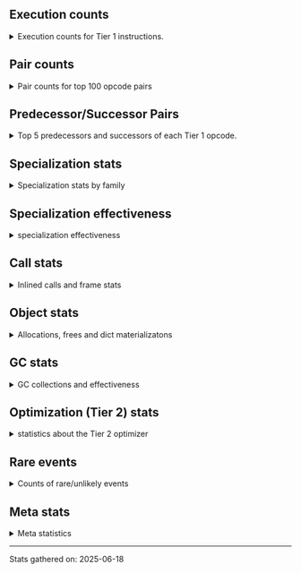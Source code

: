 ## Execution counts

<details>
<summary> Execution counts for Tier 1 instructions. </summary>


The "miss ratio" column shows the percentage of times the instruction
executed that it deoptimized. When this happens, the base unspecialized
instruction is not counted.

<table>
<thead>
<tr>
<th align="left">Name</th>
<th align="right">Base Count</th>
<th align="right">Head Count</th>
<th align="right">Change</th>
</tr>
</thead>
<tbody>
<tr>
<td align="left">CALL_KW</td>
<td align="right">150</td>
<td align="right">450</td>
<td align="right">200.0%</td>
</tr>
<tr>
<td align="left">LOAD_GLOBAL</td>
<td align="right">1,552</td>
<td align="right">3,472</td>
<td align="right">123.7%</td>
</tr>
<tr>
<td align="left">CALL</td>
<td align="right">1,942</td>
<td align="right">4,282</td>
<td align="right">120.5%</td>
</tr>
<tr>
<td align="left">FOR_ITER_LIST</td>
<td align="right">9,131,366</td>
<td align="right">1,749,089</td>
<td align="right">-80.8%</td>
</tr>
<tr>
<td align="left">BINARY_OP_SUBSCR_LIST_INT</td>
<td align="right">1,044,525</td>
<td align="right">208,095</td>
<td align="right">-80.1%</td>
</tr>
<tr>
<td align="left">MAP_ADD</td>
<td align="right">3,195,447</td>
<td align="right">825,245</td>
<td align="right">-74.2%</td>
</tr>
<tr>
<td align="left">FOR_ITER</td>
<td align="right">15,215,826</td>
<td align="right">4,196,464</td>
<td align="right">-72.4%</td>
</tr>
<tr>
<td align="left">LOAD_SMALL_INT</td>
<td align="right">1,525,146</td>
<td align="right">450,365</td>
<td align="right">-70.5%</td>
</tr>
<tr>
<td align="left">POP_JUMP_IF_NOT_NONE</td>
<td align="right">3,351,595</td>
<td align="right">1,033,799</td>
<td align="right">-69.2%</td>
</tr>
<tr>
<td align="left">UNPACK_SEQUENCE_TWO_TUPLE</td>
<td align="right">10,109,864</td>
<td align="right">3,302,083</td>
<td align="right">-67.3%</td>
</tr>
<tr>
<td align="left">BUILD_LIST</td>
<td align="right">6,794,184</td>
<td align="right">2,262,793</td>
<td align="right">-66.7%</td>
</tr>
<tr>
<td align="left">STORE_FAST_STORE_FAST</td>
<td align="right">11,119,169</td>
<td align="right">3,810,727</td>
<td align="right">-65.7%</td>
</tr>
<tr>
<td align="left">POP_ITER</td>
<td align="right">10,863,583</td>
<td align="right">4,005,507</td>
<td align="right">-63.1%</td>
</tr>
<tr>
<td align="left">CALL_METHOD_DESCRIPTOR_O</td>
<td align="right">878,135</td>
<td align="right">330,139</td>
<td align="right">-62.4%</td>
</tr>
<tr>
<td align="left">LOAD_GLOBAL_BUILTIN</td>
<td align="right">57,011,668</td>
<td align="right">21,463,040</td>
<td align="right">-62.4%</td>
</tr>
<tr>
<td align="left">CALL_ISINSTANCE</td>
<td align="right">29,382,979</td>
<td align="right">11,212,956</td>
<td align="right">-61.8%</td>
</tr>
<tr>
<td align="left">LOAD_FAST</td>
<td align="right">21,534,631</td>
<td align="right">8,317,626</td>
<td align="right">-61.4%</td>
</tr>
<tr>
<td align="left">TO_BOOL_BOOL</td>
<td align="right">35,521,477</td>
<td align="right">13,936,664</td>
<td align="right">-60.8%</td>
</tr>
<tr>
<td align="left">LOAD_GLOBAL_MODULE</td>
<td align="right">27,620,535</td>
<td align="right">10,977,036</td>
<td align="right">-60.3%</td>
</tr>
<tr>
<td align="left">SET_FUNCTION_ATTRIBUTE</td>
<td align="right">692,215</td>
<td align="right">275,790</td>
<td align="right">-60.2%</td>
</tr>
<tr>
<td align="left">CALL_PY_EXACT_ARGS</td>
<td align="right">18,558,462</td>
<td align="right">7,469,218</td>
<td align="right">-59.8%</td>
</tr>
<tr>
<td align="left">GET_ITER</td>
<td align="right">9,663,622</td>
<td align="right">3,957,994</td>
<td align="right">-59.0%</td>
</tr>
<tr>
<td align="left">STORE_FAST</td>
<td align="right">28,798,029</td>
<td align="right">11,911,759</td>
<td align="right">-58.6%</td>
</tr>
<tr>
<td align="left">LOAD_FAST_BORROW</td>
<td align="right">105,541,915</td>
<td align="right">43,901,127</td>
<td align="right">-58.4%</td>
</tr>
<tr>
<td align="left">POP_JUMP_IF_FALSE</td>
<td align="right">37,384,801</td>
<td align="right">15,573,503</td>
<td align="right">-58.3%</td>
</tr>
<tr>
<td align="left">COPY_FREE_VARS</td>
<td align="right">1,845,756</td>
<td align="right">781,097</td>
<td align="right">-57.7%</td>
</tr>
<tr>
<td align="left">POP_JUMP_IF_TRUE</td>
<td align="right">9,544,623</td>
<td align="right">4,146,115</td>
<td align="right">-56.6%</td>
</tr>
<tr>
<td align="left">BUILD_TUPLE</td>
<td align="right">11,821,036</td>
<td align="right">5,174,309</td>
<td align="right">-56.2%</td>
</tr>
<tr>
<td align="left">CALL_LIST_APPEND</td>
<td align="right">1,279,633</td>
<td align="right">560,553</td>
<td align="right">-56.2%</td>
</tr>
<tr>
<td align="left">PUSH_NULL</td>
<td align="right">4,391,988</td>
<td align="right">1,945,688</td>
<td align="right">-55.7%</td>
</tr>
<tr>
<td align="left">MAKE_CELL</td>
<td align="right">1,287,972</td>
<td align="right">575,630</td>
<td align="right">-55.3%</td>
</tr>
<tr>
<td align="left">RETURN_VALUE</td>
<td align="right">27,730,397</td>
<td align="right">12,409,475</td>
<td align="right">-55.2%</td>
</tr>
<tr>
<td align="left">EXTENDED_ARG</td>
<td align="right">2,665,476</td>
<td align="right">1,196,700</td>
<td align="right">-55.1%</td>
</tr>
<tr>
<td align="left">RESUME_CHECK</td>
<td align="right">35,670,881</td>
<td align="right">16,120,307</td>
<td align="right">-54.8%</td>
</tr>
<tr>
<td align="left">MAKE_FUNCTION</td>
<td align="right">2,008,697</td>
<td align="right">939,214</td>
<td align="right">-53.2%</td>
</tr>
<tr>
<td align="left">LOAD_ATTR_MODULE</td>
<td align="right">7,714,192</td>
<td align="right">3,622,877</td>
<td align="right">-53.0%</td>
</tr>
<tr>
<td align="left">STORE_SUBSCR</td>
<td align="right">38</td>
<td align="right">58</td>
<td align="right">52.6%</td>
</tr>
<tr>
<td align="left">LOAD_DEREF</td>
<td align="right">3,660,016</td>
<td align="right">1,768,859</td>
<td align="right">-51.7%</td>
</tr>
<tr>
<td align="left">STORE_SUBSCR_DICT</td>
<td align="right">1,237,596</td>
<td align="right">598,818</td>
<td align="right">-51.6%</td>
</tr>
<tr>
<td align="left">LOAD_FAST_BORROW_LOAD_FAST_BORROW</td>
<td align="right">10,391,148</td>
<td align="right">5,049,173</td>
<td align="right">-51.4%</td>
</tr>
<tr>
<td align="left">LOAD_ATTR_METHOD_NO_DICT</td>
<td align="right">15,655,547</td>
<td align="right">7,654,795</td>
<td align="right">-51.1%</td>
</tr>
<tr>
<td align="left">LOAD_CONST</td>
<td align="right">13,300,982</td>
<td align="right">6,556,700</td>
<td align="right">-50.7%</td>
</tr>
<tr>
<td align="left">LOAD_ATTR_METHOD_WITH_VALUES</td>
<td align="right">2,637,346</td>
<td align="right">1,301,606</td>
<td align="right">-50.6%</td>
</tr>
<tr>
<td align="left">COPY</td>
<td align="right">5,255,895</td>
<td align="right">2,603,679</td>
<td align="right">-50.5%</td>
</tr>
<tr>
<td align="left">POP_TOP</td>
<td align="right">14,522,159</td>
<td align="right">7,206,006</td>
<td align="right">-50.4%</td>
</tr>
<tr>
<td align="left">CALL_METHOD_DESCRIPTOR_NOARGS</td>
<td align="right">7,337,576</td>
<td align="right">3,659,904</td>
<td align="right">-50.1%</td>
</tr>
<tr>
<td align="left">LOAD_ATTR_SLOT</td>
<td align="right">15,942,903</td>
<td align="right">7,970,603</td>
<td align="right">-50.0%</td>
</tr>
<tr>
<td align="left">BINARY_OP_SUBTRACT_FLOAT</td>
<td align="right">126</td>
<td align="right">63</td>
<td align="right">-50.0%</td>
</tr>
<tr>
<td align="left">BINARY_OP_SUBSCR_GETITEM</td>
<td align="right">253</td>
<td align="right">127</td>
<td align="right">-49.8%</td>
</tr>
<tr>
<td align="left">TO_BOOL_NONE</td>
<td align="right">2,494,203</td>
<td align="right">1,254,438</td>
<td align="right">-49.7%</td>
</tr>
<tr>
<td align="left">IS_OP</td>
<td align="right">2,201,737</td>
<td align="right">1,107,405</td>
<td align="right">-49.7%</td>
</tr>
<tr>
<td align="left">TO_BOOL_STR</td>
<td align="right">1,175,430</td>
<td align="right">591,479</td>
<td align="right">-49.7%</td>
</tr>
<tr>
<td align="left">STORE_ATTR_SLOT</td>
<td align="right">3,330,327</td>
<td align="right">1,676,016</td>
<td align="right">-49.7%</td>
</tr>
<tr>
<td align="left">CALL_STR_1</td>
<td align="right">2,410</td>
<td align="right">1,213</td>
<td align="right">-49.7%</td>
</tr>
<tr>
<td align="left">CONTAINS_OP_DICT</td>
<td align="right">250,163</td>
<td align="right">125,993</td>
<td align="right">-49.6%</td>
</tr>
<tr>
<td align="left">BINARY_OP_SUBSCR_LIST_SLICE</td>
<td align="right">10,283</td>
<td align="right">5,180</td>
<td align="right">-49.6%</td>
</tr>
<tr>
<td align="left">INTERPRETER_EXIT</td>
<td align="right">4,538,789</td>
<td align="right">2,286,545</td>
<td align="right">-49.6%</td>
</tr>
<tr>
<td align="left">CALL_KW_NON_PY</td>
<td align="right">74,909</td>
<td align="right">37,739</td>
<td align="right">-49.6%</td>
</tr>
<tr>
<td align="left">LOAD_ATTR_CLASS</td>
<td align="right">4,698</td>
<td align="right">2,367</td>
<td align="right">-49.6%</td>
</tr>
<tr>
<td align="left">STORE_ATTR_INSTANCE_VALUE</td>
<td align="right">132,179</td>
<td align="right">66,596</td>
<td align="right">-49.6%</td>
</tr>
<tr>
<td align="left">CALL_KW_PY</td>
<td align="right">343,227</td>
<td align="right">172,938</td>
<td align="right">-49.6%</td>
</tr>
<tr>
<td align="left">CALL_LEN</td>
<td align="right">136,760</td>
<td align="right">68,909</td>
<td align="right">-49.6%</td>
</tr>
<tr>
<td align="left">CALL_BUILTIN_FAST_WITH_KEYWORDS</td>
<td align="right">24,762</td>
<td align="right">12,477</td>
<td align="right">-49.6%</td>
</tr>
<tr>
<td align="left">EXIT_INIT_CHECK</td>
<td align="right">19,937</td>
<td align="right">10,046</td>
<td align="right">-49.6%</td>
</tr>
<tr>
<td align="left">CALL_ALLOC_AND_ENTER_INIT</td>
<td align="right">19,937</td>
<td align="right">10,046</td>
<td align="right">-49.6%</td>
</tr>
<tr>
<td align="left">BINARY_OP_INPLACE_ADD_UNICODE</td>
<td align="right">20,191</td>
<td align="right">10,174</td>
<td align="right">-49.6%</td>
</tr>
<tr>
<td align="left">LOAD_ATTR_CLASS_WITH_METACLASS_CHECK</td>
<td align="right">59,812</td>
<td align="right">30,139</td>
<td align="right">-49.6%</td>
</tr>
<tr>
<td align="left">FOR_ITER_TUPLE</td>
<td align="right">100,958</td>
<td align="right">50,873</td>
<td align="right">-49.6%</td>
</tr>
<tr>
<td align="left">LOAD_ATTR_PROPERTY</td>
<td align="right">2,738,440</td>
<td align="right">1,379,910</td>
<td align="right">-49.6%</td>
</tr>
<tr>
<td align="left">LOAD_ATTR_NONDESCRIPTOR_NO_DICT</td>
<td align="right">801,838</td>
<td align="right">404,056</td>
<td align="right">-49.6%</td>
</tr>
<tr>
<td align="left">COMPARE_OP_STR</td>
<td align="right">347,709</td>
<td align="right">175,215</td>
<td align="right">-49.6%</td>
</tr>
<tr>
<td align="left">COMPARE_OP_INT</td>
<td align="right">505,945</td>
<td align="right">254,953</td>
<td align="right">-49.6%</td>
</tr>
<tr>
<td align="left">CALL_TUPLE_1</td>
<td align="right">111,755</td>
<td align="right">56,315</td>
<td align="right">-49.6%</td>
</tr>
<tr>
<td align="left">BINARY_OP_SUBSCR_DICT</td>
<td align="right">474,707</td>
<td align="right">239,213</td>
<td align="right">-49.6%</td>
</tr>
<tr>
<td align="left">BINARY_OP_SUBTRACT_INT</td>
<td align="right">230,624</td>
<td align="right">116,216</td>
<td align="right">-49.6%</td>
</tr>
<tr>
<td align="left">BINARY_OP_ADD_INT</td>
<td align="right">438,265</td>
<td align="right">220,852</td>
<td align="right">-49.6%</td>
</tr>
<tr>
<td align="left">CALL_PY_GENERAL</td>
<td align="right">2,158,774</td>
<td align="right">1,087,857</td>
<td align="right">-49.6%</td>
</tr>
<tr>
<td align="left">CALL_METHOD_DESCRIPTOR_FAST</td>
<td align="right">4,125,067</td>
<td align="right">2,078,723</td>
<td align="right">-49.6%</td>
</tr>
<tr>
<td align="left">TO_BOOL_INT</td>
<td align="right">143,380</td>
<td align="right">72,253</td>
<td align="right">-49.6%</td>
</tr>
<tr>
<td align="left">CALL_METHOD_DESCRIPTOR_FAST_WITH_KEYWORDS</td>
<td align="right">58,419</td>
<td align="right">29,439</td>
<td align="right">-49.6%</td>
</tr>
<tr>
<td align="left">CALL_BUILTIN_FAST</td>
<td align="right">965,277</td>
<td align="right">486,434</td>
<td align="right">-49.6%</td>
</tr>
<tr>
<td align="left">BINARY_OP_SUBSCR_STR_INT</td>
<td align="right">358,899</td>
<td align="right">180,861</td>
<td align="right">-49.6%</td>
</tr>
<tr>
<td align="left">LOAD_ATTR_NONDESCRIPTOR_WITH_VALUES</td>
<td align="right">2,903,415</td>
<td align="right">1,463,130</td>
<td align="right">-49.6%</td>
</tr>
<tr>
<td align="left">CALL_BUILTIN_O</td>
<td align="right">3,120,377</td>
<td align="right">1,572,467</td>
<td align="right">-49.6%</td>
</tr>
<tr>
<td align="left">FOR_ITER_GEN</td>
<td align="right">5,718,284</td>
<td align="right">2,881,646</td>
<td align="right">-49.6%</td>
</tr>
<tr>
<td align="left">CALL_TYPE_1</td>
<td align="right">1,377,184</td>
<td align="right">694,012</td>
<td align="right">-49.6%</td>
</tr>
<tr>
<td align="left">SEND_GEN</td>
<td align="right">3,819,264</td>
<td align="right">1,924,665</td>
<td align="right">-49.6%</td>
</tr>
<tr>
<td align="left">UNPACK_SEQUENCE_TUPLE</td>
<td align="right">2,309,745</td>
<td align="right">1,163,964</td>
<td align="right">-49.6%</td>
</tr>
<tr>
<td align="left">END_FOR</td>
<td align="right">1,444,243</td>
<td align="right">727,807</td>
<td align="right">-49.6%</td>
</tr>
<tr>
<td align="left">YIELD_VALUE</td>
<td align="right">7,960,741</td>
<td align="right">4,011,712</td>
<td align="right">-49.6%</td>
</tr>
<tr>
<td align="left">SWAP</td>
<td align="right">5,402,961</td>
<td align="right">2,722,752</td>
<td align="right">-49.6%</td>
</tr>
<tr>
<td align="left">LOAD_FAST_AND_CLEAR</td>
<td align="right">4,773,549</td>
<td align="right">2,405,568</td>
<td align="right">-49.6%</td>
</tr>
<tr>
<td align="left">JUMP_BACKWARD_NO_INTERRUPT</td>
<td align="right">3,001,645</td>
<td align="right">1,512,640</td>
<td align="right">-49.6%</td>
</tr>
<tr>
<td align="left">LIST_APPEND</td>
<td align="right">2,679,827</td>
<td align="right">1,350,464</td>
<td align="right">-49.6%</td>
</tr>
<tr>
<td align="left">RETURN_GENERATOR</td>
<td align="right">2,552,319</td>
<td align="right">1,286,208</td>
<td align="right">-49.6%</td>
</tr>
<tr>
<td align="left">BUILD_MAP</td>
<td align="right">1,850,263</td>
<td align="right">932,416</td>
<td align="right">-49.6%</td>
</tr>
<tr>
<td align="left">FORMAT_SIMPLE</td>
<td align="right">1,516,253</td>
<td align="right">764,096</td>
<td align="right">-49.6%</td>
</tr>
<tr>
<td align="left">LOAD_COMMON_CONSTANT</td>
<td align="right">1,221,994</td>
<td align="right">615,808</td>
<td align="right">-49.6%</td>
</tr>
<tr>
<td align="left">END_SEND</td>
<td align="right">817,626</td>
<td align="right">412,032</td>
<td align="right">-49.6%</td>
</tr>
<tr>
<td align="left">GET_YIELD_FROM_ITER</td>
<td align="right">817,626</td>
<td align="right">412,032</td>
<td align="right">-49.6%</td>
</tr>
<tr>
<td align="left">BUILD_STRING</td>
<td align="right">816,991</td>
<td align="right">411,712</td>
<td align="right">-49.6%</td>
</tr>
<tr>
<td align="left">UNARY_NOT</td>
<td align="right">763,905</td>
<td align="right">384,960</td>
<td align="right">-49.6%</td>
</tr>
<tr>
<td align="left">STORE_FAST_LOAD_FAST</td>
<td align="right">252,349</td>
<td align="right">127,168</td>
<td align="right">-49.6%</td>
</tr>
<tr>
<td align="left">UNPACK_EX</td>
<td align="right">231,267</td>
<td align="right">116,544</td>
<td align="right">-49.6%</td>
</tr>
<tr>
<td align="left">DICT_MERGE</td>
<td align="right">146,558</td>
<td align="right">73,856</td>
<td align="right">-49.6%</td>
</tr>
<tr>
<td align="left">POP_JUMP_IF_NONE</td>
<td align="right">105,283</td>
<td align="right">53,056</td>
<td align="right">-49.6%</td>
</tr>
<tr>
<td align="left">CHECK_EXC_MATCH</td>
<td align="right">60,706</td>
<td align="right">30,592</td>
<td align="right">-49.6%</td>
</tr>
<tr>
<td align="left">POP_EXCEPT</td>
<td align="right">60,706</td>
<td align="right">30,592</td>
<td align="right">-49.6%</td>
</tr>
<tr>
<td align="left">PUSH_EXC_INFO</td>
<td align="right">60,706</td>
<td align="right">30,592</td>
<td align="right">-49.6%</td>
</tr>
<tr>
<td align="left">BINARY_SLICE</td>
<td align="right">48,133</td>
<td align="right">24,256</td>
<td align="right">-49.6%</td>
</tr>
<tr>
<td align="left">BUILD_SET</td>
<td align="right">44,831</td>
<td align="right">22,592</td>
<td align="right">-49.6%</td>
</tr>
<tr>
<td align="left">SET_ADD</td>
<td align="right">14,224</td>
<td align="right">7,168</td>
<td align="right">-49.6%</td>
</tr>
<tr>
<td align="left">DICT_UPDATE</td>
<td align="right">1,651</td>
<td align="right">832</td>
<td align="right">-49.6%</td>
</tr>
<tr>
<td align="left">IMPORT_NAME</td>
<td align="right">1,524</td>
<td align="right">768</td>
<td align="right">-49.6%</td>
</tr>
<tr>
<td align="left">LOAD_FAST_CHECK</td>
<td align="right">762</td>
<td align="right">384</td>
<td align="right">-49.6%</td>
</tr>
<tr>
<td align="left">SET_UPDATE</td>
<td align="right">127</td>
<td align="right">64</td>
<td align="right">-49.6%</td>
</tr>
<tr>
<td align="left">CALL_INTRINSIC_1</td>
<td align="right">1,300,164</td>
<td align="right">655,232</td>
<td align="right">-49.6%</td>
</tr>
<tr>
<td align="left">JUMP_FORWARD</td>
<td align="right">1,015,176</td>
<td align="right">511,616</td>
<td align="right">-49.6%</td>
</tr>
<tr>
<td align="left">NOP</td>
<td align="right">252,033</td>
<td align="right">127,040</td>
<td align="right">-49.6%</td>
</tr>
<tr>
<td align="left">CALL_BUILTIN_CLASS</td>
<td align="right">142,661</td>
<td align="right">71,911</td>
<td align="right">-49.6%</td>
</tr>
<tr>
<td align="left">LOAD_ATTR_INSTANCE_VALUE</td>
<td align="right">645,614</td>
<td align="right">325,444</td>
<td align="right">-49.6%</td>
</tr>
<tr>
<td align="left">TO_BOOL_ALWAYS_TRUE</td>
<td align="right">3,171,762</td>
<td align="right">1,598,840</td>
<td align="right">-49.6%</td>
</tr>
<tr>
<td align="left">CALL_BOUND_METHOD_EXACT_ARGS</td>
<td align="right">309,735</td>
<td align="right">156,145</td>
<td align="right">-49.6%</td>
</tr>
<tr>
<td align="left">CONTAINS_OP_SET</td>
<td align="right">205,225</td>
<td align="right">103,477</td>
<td align="right">-49.6%</td>
</tr>
<tr>
<td align="left">LIST_EXTEND</td>
<td align="right">79,313</td>
<td align="right">40,000</td>
<td align="right">-49.6%</td>
</tr>
<tr>
<td align="left">CALL_FUNCTION_EX</td>
<td align="right">153,800</td>
<td align="right">77,568</td>
<td align="right">-49.6%</td>
</tr>
<tr>
<td align="left">BINARY_OP_SUBSCR_TUPLE_INT</td>
<td align="right">73,214</td>
<td align="right">36,925</td>
<td align="right">-49.6%</td>
</tr>
<tr>
<td align="left">CALL_NON_PY_GENERAL</td>
<td align="right">137,588</td>
<td align="right">69,419</td>
<td align="right">-49.5%</td>
</tr>
<tr>
<td align="left">LOAD_FAST_LOAD_FAST</td>
<td align="right">45,023</td>
<td align="right">22,720</td>
<td align="right">-49.5%</td>
</tr>
<tr>
<td align="left">TO_BOOL</td>
<td align="right">1,913,071</td>
<td align="right">965,803</td>
<td align="right">-49.5%</td>
</tr>
<tr>
<td align="left">COMPARE_OP</td>
<td align="right">800,840</td>
<td align="right">404,374</td>
<td align="right">-49.5%</td>
</tr>
<tr>
<td align="left">CONTAINS_OP</td>
<td align="right">209,553</td>
<td align="right">105,827</td>
<td align="right">-49.5%</td>
</tr>
<tr>
<td align="left">STORE_DEREF</td>
<td align="right">25,338</td>
<td align="right">12,800</td>
<td align="right">-49.5%</td>
</tr>
<tr>
<td align="left">TO_BOOL_LIST</td>
<td align="right">30,136</td>
<td align="right">15,413</td>
<td align="right">-48.9%</td>
</tr>
<tr>
<td align="left">BINARY_OP</td>
<td align="right">61,591</td>
<td align="right">31,543</td>
<td align="right">-48.8%</td>
</tr>
<tr>
<td align="left">UNPACK_SEQUENCE</td>
<td align="right">11,959</td>
<td align="right">6,139</td>
<td align="right">-48.7%</td>
</tr>
<tr>
<td align="left">LOAD_ATTR</td>
<td align="right">499,739</td>
<td align="right">257,080</td>
<td align="right">-48.6%</td>
</tr>
<tr>
<td align="left">STORE_ATTR</td>
<td align="right">156</td>
<td align="right">216</td>
<td align="right">38.5%</td>
</tr>
<tr>
<td align="left">FOR_ITER_RANGE</td>
<td align="right">191</td>
<td align="right">127</td>
<td align="right">-33.5%</td>
</tr>
<tr>
<td align="left">JUMP_BACKWARD_NO_JIT</td>
<td align="right">20,480,212</td>
<td align="right"></td>
<td align="right"></td>
</tr>
<tr>
<td align="left">RESUME</td>
<td align="right">320</td>
<td align="right">320</td>
<td align="right">0.0%</td>
</tr>
<tr>
<td align="left">JUMP_BACKWARD</td>
<td align="right">169</td>
<td align="right">169</td>
<td align="right">0.0%</td>
</tr>
<tr>
<td align="left">BINARY_OP_ADD_FLOAT</td>
<td align="right">123</td>
<td align="right"></td>
<td align="right"></td>
</tr>
<tr>
<td align="left">SEND</td>
<td align="right">14</td>
<td align="right">14</td>
<td align="right">0.0%</td>
</tr>
<tr>
<td align="left">JUMP_BACKWARD_JIT</td>
<td align="right"></td>
<td align="right">4,908,981</td>
<td align="right"></td>
</tr>
<tr>
<td align="left">ENTER_EXECUTOR</td>
<td align="right"></td>
<td align="right">3,612,935</td>
<td align="right"></td>
</tr>
<tr>
<td align="left">NOT_TAKEN</td>
<td align="right"></td>
<td align="right">151,713</td>
<td align="right"></td>
</tr>
</tbody>
</table>


</details>

## Pair counts

<details>
<summary> Pair counts for top 100 opcode pairs </summary>


Pairs of specialized operations that deoptimize and are then followed by
the corresponding unspecialized instruction are not counted as pairs.

Not included in comparative output.


</details>

## Predecessor/Successor Pairs

<details>
<summary> Top 5 predecessors and successors of each Tier 1 opcode. </summary>


This does not include the unspecialized instructions that occur after a
specialized instruction deoptimizes.

Not included in comparative output.


</details>

## Specialization stats

<details>
<summary> Specialization stats by family </summary>

### BINARY_OP

<details>
<summary> specialization stats for BINARY_OP family </summary>

<table>
<thead>
<tr>
<th align="left">Kind</th>
<th align="right">Base Count</th>
<th align="right">Base Ratio</th>
<th align="right">Head Count</th>
<th align="right">Head Ratio</th>
<th align="right">Change</th>
</tr>
</thead>
<tbody>
<tr>
<td align="left">
hit
<details>
<summary>ⓘ</summary>

Specialized instructions that complete.
</details>
</td>
<td align="right">3,685,598</td>
<td align="right">98.2%</td>
<td align="right">1,220,725</td>
<td align="right">97.3%</td>
<td align="right">-66.9%</td>
</tr>
<tr>
<td align="left">
miss
<details>
<summary>ⓘ</summary>

Specialized instructions that deopt.
</details>
</td>
<td align="right">5,099</td>
<td align="right">0.1%</td>
<td align="right">2,538</td>
<td align="right">0.2%</td>
<td align="right">-50.2%</td>
</tr>
<tr>
<td align="left">
deferred
<details>
<summary>ⓘ</summary>

Lists the number of "deferred" (i.e. not specialized) instructions executed.
</details>
</td>
<td align="right">61,025</td>
<td align="right">1.6%</td>
<td align="right">30,845</td>
<td align="right">2.5%</td>
<td align="right">-49.5%</td>
</tr>
</tbody>
</table>

<table>
<thead>
<tr>
<th align="left">Success</th>
<th align="right">Base Count</th>
<th align="right">Base Ratio</th>
<th align="right">Head Count</th>
<th align="right">Head Ratio</th>
<th align="right">Change</th>
</tr>
</thead>
<tbody>
<tr>
<td align="left">Success</td>
<td align="right">167</td>
<td align="right">25.7%</td>
<td align="right">243</td>
<td align="right">32.8%</td>
<td align="right">45.5%</td>
</tr>
<tr>
<td align="left">Failure</td>
<td align="right">484</td>
<td align="right">74.3%</td>
<td align="right">497</td>
<td align="right">67.2%</td>
<td align="right">2.7%</td>
</tr>
</tbody>
</table>

<table>
<thead>
<tr>
<th align="left">Failure kind</th>
<th align="right">Base Count</th>
<th align="right">Base Ratio</th>
<th align="right">Head Count</th>
<th align="right">Head Ratio</th>
<th align="right">Change</th>
</tr>
</thead>
<tbody>
<tr>
<td align="left">add different types</td>
<td align="right">1</td>
<td align="right">0.2%</td>
<td align="right">21</td>
<td align="right">4.2%</td>
<td align="right">2,000.0%</td>
</tr>
<tr>
<td align="left">subscr defaultdict</td>
<td align="right">72</td>
<td align="right">14.9%</td>
<td align="right">91</td>
<td align="right">18.3%</td>
<td align="right">26.4%</td>
</tr>
<tr>
<td align="left">add other</td>
<td align="right">292</td>
<td align="right">60.3%</td>
<td align="right">268</td>
<td align="right">53.9%</td>
<td align="right">-8.2%</td>
</tr>
<tr>
<td align="left">subtract other</td>
<td align="right">22</td>
<td align="right">4.5%</td>
<td align="right">21</td>
<td align="right">4.2%</td>
<td align="right">-4.5%</td>
</tr>
<tr>
<td align="left">out of range</td>
<td align="right">49</td>
<td align="right">10.1%</td>
<td align="right">48</td>
<td align="right">9.7%</td>
<td align="right">-2.0%</td>
</tr>
<tr>
<td align="left">subscr tuple slice</td>
<td align="right">48</td>
<td align="right">9.9%</td>
<td align="right">48</td>
<td align="right">9.7%</td>
<td align="right">0.0%</td>
</tr>
</tbody>
</table>


</details>

### BINARY_SLICE

<details>
<summary> specialization stats for BINARY_SLICE family </summary>

<table>
<thead>
<tr>
<th align="left">Kind</th>
<th align="right">Base Count</th>
<th align="right">Base Ratio</th>
<th align="right">Head Count</th>
<th align="right">Head Ratio</th>
<th align="right">Change</th>
</tr>
</thead>
<tbody>
<tr>
<td align="left">
deferred
<details>
<summary>ⓘ</summary>

Lists the number of "deferred" (i.e. not specialized) instructions executed.
</details>
</td>
<td align="right">48,133</td>
<td align="right">100.0%</td>
<td align="right">24,256</td>
<td align="right">100.0%</td>
<td align="right">-49.6%</td>
</tr>
</tbody>
</table>


</details>

### CALL

<details>
<summary> specialization stats for CALL family </summary>

<table>
<thead>
<tr>
<th align="left">Kind</th>
<th align="right">Base Count</th>
<th align="right">Base Ratio</th>
<th align="right">Head Count</th>
<th align="right">Head Ratio</th>
<th align="right">Change</th>
</tr>
</thead>
<tbody>
<tr>
<td align="left">
hit
<details>
<summary>ⓘ</summary>

Specialized instructions that complete.
</details>
</td>
<td align="right">67,629,464</td>
<td align="right">99.2%</td>
<td align="right">28,374,997</td>
<td align="right">99.1%</td>
<td align="right">-58.0%</td>
</tr>
<tr>
<td align="left">
miss
<details>
<summary>ⓘ</summary>

Specialized instructions that deopt.
</details>
</td>
<td align="right">540,530</td>
<td align="right">0.8%</td>
<td align="right">266,267</td>
<td align="right">0.9%</td>
<td align="right">-50.7%</td>
</tr>
<tr>
<td align="left">
deferred
<details>
<summary>ⓘ</summary>

Lists the number of "deferred" (i.e. not specialized) instructions executed.
</details>
</td>
<td align="right">531,218</td>
<td align="right">0.8%</td>
<td align="right">262,182</td>
<td align="right">0.9%</td>
<td align="right">-50.6%</td>
</tr>
</tbody>
</table>

<table>
<thead>
<tr>
<th align="left">Success</th>
<th align="right">Base Count</th>
<th align="right">Base Ratio</th>
<th align="right">Head Count</th>
<th align="right">Head Ratio</th>
<th align="right">Change</th>
</tr>
</thead>
<tbody>
<tr>
<td align="left">Success</td>
<td align="right">11,254</td>
<td align="right">100.0%</td>
<td align="right">8,367</td>
<td align="right">100.0%</td>
<td align="right">-25.7%</td>
</tr>
<tr>
<td align="left">Failure</td>
<td align="right">0</td>
<td align="right">0.0%</td>
<td align="right">0</td>
<td align="right">0.0%</td>
<td align="right"></td>
</tr>
</tbody>
</table>


</details>

### CALL_KW

<details>
<summary> specialization stats for CALL_KW family </summary>

<table>
<thead>
<tr>
<th align="left">Kind</th>
<th align="right">Base Count</th>
<th align="right">Base Ratio</th>
<th align="right">Head Count</th>
<th align="right">Head Ratio</th>
<th align="right">Change</th>
</tr>
</thead>
<tbody>
<tr>
<td align="left">
deferred
<details>
<summary>ⓘ</summary>

Lists the number of "deferred" (i.e. not specialized) instructions executed.
</details>
</td>
<td align="right">75</td>
<td align="right">50.0%</td>
<td align="right">75</td>
<td align="right">16.7%</td>
<td align="right">0.0%</td>
</tr>
</tbody>
</table>

<table>
<thead>
<tr>
<th align="left">Success</th>
<th align="right">Base Count</th>
<th align="right">Base Ratio</th>
<th align="right">Head Count</th>
<th align="right">Head Ratio</th>
<th align="right">Change</th>
</tr>
</thead>
<tbody>
<tr>
<td align="left">Success</td>
<td align="right">75</td>
<td align="right">100.0%</td>
<td align="right">375</td>
<td align="right">100.0%</td>
<td align="right">400.0%</td>
</tr>
<tr>
<td align="left">Failure</td>
<td align="right">0</td>
<td align="right">0.0%</td>
<td align="right">0</td>
<td align="right">0.0%</td>
<td align="right"></td>
</tr>
</tbody>
</table>


</details>

### COMPARE_OP

<details>
<summary> specialization stats for COMPARE_OP family </summary>

<table>
<thead>
<tr>
<th align="left">Kind</th>
<th align="right">Base Count</th>
<th align="right">Base Ratio</th>
<th align="right">Head Count</th>
<th align="right">Head Ratio</th>
<th align="right">Change</th>
</tr>
</thead>
<tbody>
<tr>
<td align="left">
hit
<details>
<summary>ⓘ</summary>

Specialized instructions that complete.
</details>
</td>
<td align="right">853,654</td>
<td align="right">51.6%</td>
<td align="right">430,168</td>
<td align="right">51.5%</td>
<td align="right">-49.6%</td>
</tr>
<tr>
<td align="left">
deferred
<details>
<summary>ⓘ</summary>

Lists the number of "deferred" (i.e. not specialized) instructions executed.
</details>
</td>
<td align="right">799,378</td>
<td align="right">48.3%</td>
<td align="right">402,856</td>
<td align="right">48.3%</td>
<td align="right">-49.6%</td>
</tr>
</tbody>
</table>

<table>
<thead>
<tr>
<th align="left">Success</th>
<th align="right">Base Count</th>
<th align="right">Base Ratio</th>
<th align="right">Head Count</th>
<th align="right">Head Ratio</th>
<th align="right">Change</th>
</tr>
</thead>
<tbody>
<tr>
<td align="left">Success</td>
<td align="right">40</td>
<td align="right">2.7%</td>
<td align="right">200</td>
<td align="right">13.2%</td>
<td align="right">400.0%</td>
</tr>
<tr>
<td align="left">Failure</td>
<td align="right">1,422</td>
<td align="right">97.3%</td>
<td align="right">1,318</td>
<td align="right">86.8%</td>
<td align="right">-7.3%</td>
</tr>
</tbody>
</table>

<table>
<thead>
<tr>
<th align="left">Failure kind</th>
<th align="right">Base Count</th>
<th align="right">Base Ratio</th>
<th align="right">Head Count</th>
<th align="right">Head Ratio</th>
<th align="right">Change</th>
</tr>
</thead>
<tbody>
<tr>
<td align="left">other</td>
<td align="right">80</td>
<td align="right">5.6%</td>
<td align="right">59</td>
<td align="right">4.5%</td>
<td align="right">-26.2%</td>
</tr>
<tr>
<td align="left">baseobject</td>
<td align="right">659</td>
<td align="right">46.3%</td>
<td align="right">588</td>
<td align="right">44.6%</td>
<td align="right">-10.8%</td>
</tr>
<tr>
<td align="left">bool</td>
<td align="right">44</td>
<td align="right">3.1%</td>
<td align="right">43</td>
<td align="right">3.3%</td>
<td align="right">-2.3%</td>
</tr>
<tr>
<td align="left">big int</td>
<td align="right">46</td>
<td align="right">3.2%</td>
<td align="right">45</td>
<td align="right">3.4%</td>
<td align="right">-2.2%</td>
</tr>
<tr>
<td align="left">different types</td>
<td align="right">494</td>
<td align="right">34.7%</td>
<td align="right">484</td>
<td align="right">36.7%</td>
<td align="right">-2.0%</td>
</tr>
<tr>
<td align="left">set</td>
<td align="right">50</td>
<td align="right">3.5%</td>
<td align="right">50</td>
<td align="right">3.8%</td>
<td align="right">0.0%</td>
</tr>
<tr>
<td align="left">string</td>
<td align="right">49</td>
<td align="right">3.4%</td>
<td align="right">49</td>
<td align="right">3.7%</td>
<td align="right">0.0%</td>
</tr>
</tbody>
</table>


</details>

### CONTAINS_OP

<details>
<summary> specialization stats for CONTAINS_OP family </summary>

<table>
<thead>
<tr>
<th align="left">Kind</th>
<th align="right">Base Count</th>
<th align="right">Base Ratio</th>
<th align="right">Head Count</th>
<th align="right">Head Ratio</th>
<th align="right">Change</th>
</tr>
</thead>
<tbody>
<tr>
<td align="left">
miss
<details>
<summary>ⓘ</summary>

Specialized instructions that deopt.
</details>
</td>
<td align="right">26,914</td>
<td align="right">4.0%</td>
<td align="right">13,498</td>
<td align="right">4.0%</td>
<td align="right">-49.8%</td>
</tr>
<tr>
<td align="left">
deferred
<details>
<summary>ⓘ</summary>

Lists the number of "deferred" (i.e. not specialized) instructions executed.
</details>
</td>
<td align="right">209,075</td>
<td align="right">31.4%</td>
<td align="right">105,377</td>
<td align="right">31.4%</td>
<td align="right">-49.6%</td>
</tr>
<tr>
<td align="left">
hit
<details>
<summary>ⓘ</summary>

Specialized instructions that complete.
</details>
</td>
<td align="right">428,474</td>
<td align="right">64.4%</td>
<td align="right">215,972</td>
<td align="right">64.4%</td>
<td align="right">-49.6%</td>
</tr>
</tbody>
</table>

<table>
<thead>
<tr>
<th align="left">Success</th>
<th align="right">Base Count</th>
<th align="right">Base Ratio</th>
<th align="right">Head Count</th>
<th align="right">Head Ratio</th>
<th align="right">Change</th>
</tr>
</thead>
<tbody>
<tr>
<td align="left">Success</td>
<td align="right">540</td>
<td align="right">54.8%</td>
<td align="right">288</td>
<td align="right">40.9%</td>
<td align="right">-46.7%</td>
</tr>
<tr>
<td align="left">Failure</td>
<td align="right">445</td>
<td align="right">45.2%</td>
<td align="right">417</td>
<td align="right">59.1%</td>
<td align="right">-6.3%</td>
</tr>
</tbody>
</table>

<table>
<thead>
<tr>
<th align="left">Failure kind</th>
<th align="right">Base Count</th>
<th align="right">Base Ratio</th>
<th align="right">Head Count</th>
<th align="right">Head Ratio</th>
<th align="right">Change</th>
</tr>
</thead>
<tbody>
<tr>
<td align="left">list</td>
<td align="right">178</td>
<td align="right">40.0%</td>
<td align="right">156</td>
<td align="right">37.4%</td>
<td align="right">-12.4%</td>
</tr>
<tr>
<td align="left">tuple</td>
<td align="right">267</td>
<td align="right">60.0%</td>
<td align="right">261</td>
<td align="right">62.6%</td>
<td align="right">-2.2%</td>
</tr>
</tbody>
</table>


</details>

### FOR_ITER

<details>
<summary> specialization stats for FOR_ITER family </summary>

<table>
<thead>
<tr>
<th align="left">Kind</th>
<th align="right">Base Count</th>
<th align="right">Base Ratio</th>
<th align="right">Head Count</th>
<th align="right">Head Ratio</th>
<th align="right">Change</th>
</tr>
</thead>
<tbody>
<tr>
<td align="left">
deferred
<details>
<summary>ⓘ</summary>

Lists the number of "deferred" (i.e. not specialized) instructions executed.
</details>
</td>
<td align="right">15,210,815</td>
<td align="right">50.4%</td>
<td align="right">4,194,066</td>
<td align="right">47.2%</td>
<td align="right">-72.4%</td>
</tr>
<tr>
<td align="left">
hit
<details>
<summary>ⓘ</summary>

Specialized instructions that complete.
</details>
</td>
<td align="right">14,950,799</td>
<td align="right">49.6%</td>
<td align="right">4,681,735</td>
<td align="right">52.7%</td>
<td align="right">-68.7%</td>
</tr>
</tbody>
</table>

<table>
<thead>
<tr>
<th align="left">Success</th>
<th align="right">Base Count</th>
<th align="right">Base Ratio</th>
<th align="right">Head Count</th>
<th align="right">Head Ratio</th>
<th align="right">Change</th>
</tr>
</thead>
<tbody>
<tr>
<td align="left">Failure</td>
<td align="right">4,924</td>
<td align="right">98.3%</td>
<td align="right">2,311</td>
<td align="right">96.4%</td>
<td align="right">-53.1%</td>
</tr>
<tr>
<td align="left">Success</td>
<td align="right">87</td>
<td align="right">1.7%</td>
<td align="right">87</td>
<td align="right">3.6%</td>
<td align="right">0.0%</td>
</tr>
</tbody>
</table>

<table>
<thead>
<tr>
<th align="left">Failure kind</th>
<th align="right">Base Count</th>
<th align="right">Base Ratio</th>
<th align="right">Head Count</th>
<th align="right">Head Ratio</th>
<th align="right">Change</th>
</tr>
</thead>
<tbody>
<tr>
<td align="left">dict items</td>
<td align="right">3,768</td>
<td align="right">76.5%</td>
<td align="right">1,256</td>
<td align="right">54.3%</td>
<td align="right">-66.7%</td>
</tr>
<tr>
<td align="left">itertools</td>
<td align="right">144</td>
<td align="right">2.9%</td>
<td align="right">102</td>
<td align="right">4.4%</td>
<td align="right">-29.2%</td>
</tr>
<tr>
<td align="left">other</td>
<td align="right">72</td>
<td align="right">1.5%</td>
<td align="right">51</td>
<td align="right">2.2%</td>
<td align="right">-29.2%</td>
</tr>
<tr>
<td align="left">set</td>
<td align="right">183</td>
<td align="right">3.7%</td>
<td align="right">159</td>
<td align="right">6.9%</td>
<td align="right">-13.1%</td>
</tr>
<tr>
<td align="left">reversed list</td>
<td align="right">90</td>
<td align="right">1.8%</td>
<td align="right">88</td>
<td align="right">3.8%</td>
<td align="right">-2.2%</td>
</tr>
<tr>
<td align="left">dict values</td>
<td align="right">285</td>
<td align="right">5.8%</td>
<td align="right">279</td>
<td align="right">12.1%</td>
<td align="right">-2.1%</td>
</tr>
<tr>
<td align="left">ascii string</td>
<td align="right">50</td>
<td align="right">1.0%</td>
<td align="right">49</td>
<td align="right">2.1%</td>
<td align="right">-2.0%</td>
</tr>
<tr>
<td align="left">dict keys</td>
<td align="right">186</td>
<td align="right">3.8%</td>
<td align="right">183</td>
<td align="right">7.9%</td>
<td align="right">-1.6%</td>
</tr>
<tr>
<td align="left">enumerate</td>
<td align="right">146</td>
<td align="right">3.0%</td>
<td align="right">144</td>
<td align="right">6.2%</td>
<td align="right">-1.4%</td>
</tr>
</tbody>
</table>


</details>

### GET_ITER

<details>
<summary> specialization stats for GET_ITER family </summary>

<table>
<thead>
<tr>
<th align="left">Failure kind</th>
<th align="right">Base Count</th>
<th align="right">Base Ratio</th>
<th align="right">Head Count</th>
<th align="right">Head Ratio</th>
<th align="right">Change</th>
</tr>
</thead>
<tbody>
<tr>
<td align="left">list</td>
<td align="right">4,453,255</td>
<td align="right">4,453,255 / 0 !!</td>
<td align="right">2,244,160</td>
<td align="right">2,244,160 / 0 !!</td>
<td align="right">-49.6%</td>
</tr>
<tr>
<td align="left">generator</td>
<td align="right">222,250</td>
<td align="right">222,250 / 0 !!</td>
<td align="right">112,000</td>
<td align="right">112,000 / 0 !!</td>
<td align="right">-49.6%</td>
</tr>
<tr>
<td align="left">string</td>
<td align="right">33,274</td>
<td align="right">33,274 / 0 !!</td>
<td align="right">16,768</td>
<td align="right">16,768 / 0 !!</td>
<td align="right">-49.6%</td>
</tr>
<tr>
<td align="left">self</td>
<td align="right">31,496</td>
<td align="right">31,496 / 0 !!</td>
<td align="right">15,872</td>
<td align="right">15,872 / 0 !!</td>
<td align="right">-49.6%</td>
</tr>
<tr>
<td align="left">tuple</td>
<td align="right">27,559</td>
<td align="right">27,559 / 0 !!</td>
<td align="right">13,888</td>
<td align="right">13,888 / 0 !!</td>
<td align="right">-49.6%</td>
</tr>
<tr>
<td align="left">enumerate</td>
<td align="right">19,558</td>
<td align="right">19,558 / 0 !!</td>
<td align="right">9,856</td>
<td align="right">9,856 / 0 !!</td>
<td align="right">-49.6%</td>
</tr>
<tr>
<td align="left">dict keys</td>
<td align="right">14,351</td>
<td align="right">14,351 / 0 !!</td>
<td align="right">7,232</td>
<td align="right">7,232 / 0 !!</td>
<td align="right">-49.6%</td>
</tr>
<tr>
<td align="left">set</td>
<td align="right">2,286</td>
<td align="right">2,286 / 0 !!</td>
<td align="right">1,152</td>
<td align="right">1,152 / 0 !!</td>
<td align="right">-49.6%</td>
</tr>
<tr>
<td align="left">other</td>
<td align="right">4,859,593</td>
<td align="right">4,859,593 / 0 !!</td>
<td align="right">2,448,960</td>
<td align="right">2,448,960 / 0 !!</td>
<td align="right">-49.6%</td>
</tr>
</tbody>
</table>


</details>

### LOAD_ATTR

<details>
<summary> specialization stats for LOAD_ATTR family </summary>

<table>
<thead>
<tr>
<th align="left">Kind</th>
<th align="right">Base Count</th>
<th align="right">Base Ratio</th>
<th align="right">Head Count</th>
<th align="right">Head Ratio</th>
<th align="right">Change</th>
</tr>
</thead>
<tbody>
<tr>
<td align="left">
hit
<details>
<summary>ⓘ</summary>

Specialized instructions that complete.
</details>
</td>
<td align="right">41,019,255</td>
<td align="right">82.7%</td>
<td align="right">20,138,469</td>
<td align="right">82.5%</td>
<td align="right">-50.9%</td>
</tr>
<tr>
<td align="left">
miss
<details>
<summary>ⓘ</summary>

Specialized instructions that deopt.
</details>
</td>
<td align="right">8,084,550</td>
<td align="right">16.3%</td>
<td align="right">4,016,458</td>
<td align="right">16.5%</td>
<td align="right">-50.3%</td>
</tr>
<tr>
<td align="left">
deopt
<details>
<summary>ⓘ</summary>

Specialized instructions that deopt.
</details>
</td>
<td align="right">349,955</td>
<td align="right">0.7%</td>
<td align="right">176,327</td>
<td align="right">0.7%</td>
<td align="right">-49.6%</td>
</tr>
<tr>
<td align="left">
deferred
<details>
<summary>ⓘ</summary>

Lists the number of "deferred" (i.e. not specialized) instructions executed.
</details>
</td>
<td align="right">493,655</td>
<td align="right">1.0%</td>
<td align="right">249,340</td>
<td align="right">1.0%</td>
<td align="right">-49.5%</td>
</tr>
</tbody>
</table>

<table>
<thead>
<tr>
<th align="left">Success</th>
<th align="right">Base Count</th>
<th align="right">Base Ratio</th>
<th align="right">Head Count</th>
<th align="right">Head Ratio</th>
<th align="right">Change</th>
</tr>
</thead>
<tbody>
<tr>
<td align="left">Success</td>
<td align="right">153,606</td>
<td align="right">97.0%</td>
<td align="right">79,048</td>
<td align="right">94.9%</td>
<td align="right">-48.5%</td>
</tr>
<tr>
<td align="left">Failure</td>
<td align="right">4,821</td>
<td align="right">3.0%</td>
<td align="right">4,237</td>
<td align="right">5.1%</td>
<td align="right">-12.1%</td>
</tr>
</tbody>
</table>

<table>
<thead>
<tr>
<th align="left">Failure kind</th>
<th align="right">Base Count</th>
<th align="right">Base Ratio</th>
<th align="right">Head Count</th>
<th align="right">Head Ratio</th>
<th align="right">Change</th>
</tr>
</thead>
<tbody>
<tr>
<td align="left">class method obj</td>
<td align="right">91</td>
<td align="right">1.9%</td>
<td align="right">68</td>
<td align="right">1.6%</td>
<td align="right">-25.3%</td>
</tr>
<tr>
<td align="left">mutable class</td>
<td align="right">3,906</td>
<td align="right">81.0%</td>
<td align="right">3,405</td>
<td align="right">80.4%</td>
<td align="right">-12.8%</td>
</tr>
<tr>
<td align="left">method</td>
<td align="right">755</td>
<td align="right">15.7%</td>
<td align="right">697</td>
<td align="right">16.5%</td>
<td align="right">-7.7%</td>
</tr>
<tr>
<td align="left">builtin class method</td>
<td align="right">47</td>
<td align="right">1.0%</td>
<td align="right">46</td>
<td align="right">1.1%</td>
<td align="right">-2.1%</td>
</tr>
</tbody>
</table>


</details>

### LOAD_GLOBAL

<details>
<summary> specialization stats for LOAD_GLOBAL family </summary>

<table>
<thead>
<tr>
<th align="left">Kind</th>
<th align="right">Base Count</th>
<th align="right">Base Ratio</th>
<th align="right">Head Count</th>
<th align="right">Head Ratio</th>
<th align="right">Change</th>
</tr>
</thead>
<tbody>
<tr>
<td align="left">
hit
<details>
<summary>ⓘ</summary>

Specialized instructions that complete.
</details>
</td>
<td align="right">84,631,991</td>
<td align="right">100.0%</td>
<td align="right">32,439,864</td>
<td align="right">100.0%</td>
<td align="right">-61.7%</td>
</tr>
<tr>
<td align="left">
deferred
<details>
<summary>ⓘ</summary>

Lists the number of "deferred" (i.e. not specialized) instructions executed.
</details>
</td>
<td align="right">736</td>
<td align="right">0.0%</td>
<td align="right">736</td>
<td align="right">0.0%</td>
<td align="right">0.0%</td>
</tr>
<tr>
<td align="left">
miss
<details>
<summary>ⓘ</summary>

Specialized instructions that deopt.
</details>
</td>
<td align="right">212</td>
<td align="right">0.0%</td>
<td align="right">212</td>
<td align="right">0.0%</td>
<td align="right">0.0%</td>
</tr>
</tbody>
</table>

<table>
<thead>
<tr>
<th align="left">Success</th>
<th align="right">Base Count</th>
<th align="right">Base Ratio</th>
<th align="right">Head Count</th>
<th align="right">Head Ratio</th>
<th align="right">Change</th>
</tr>
</thead>
<tbody>
<tr>
<td align="left">Success</td>
<td align="right">820</td>
<td align="right">100.0%</td>
<td align="right">2,740</td>
<td align="right">100.0%</td>
<td align="right">234.1%</td>
</tr>
<tr>
<td align="left">Failure</td>
<td align="right">0</td>
<td align="right">0.0%</td>
<td align="right">0</td>
<td align="right">0.0%</td>
<td align="right"></td>
</tr>
</tbody>
</table>


</details>

### SEND

<details>
<summary> specialization stats for SEND family </summary>

<table>
<thead>
<tr>
<th align="left">Kind</th>
<th align="right">Base Count</th>
<th align="right">Base Ratio</th>
<th align="right">Head Count</th>
<th align="right">Head Ratio</th>
<th align="right">Change</th>
</tr>
</thead>
<tbody>
<tr>
<td align="left">
hit
<details>
<summary>ⓘ</summary>

Specialized instructions that complete.
</details>
</td>
<td align="right">3,819,264</td>
<td align="right">100.0%</td>
<td align="right">1,924,665</td>
<td align="right">100.0%</td>
<td align="right">-49.6%</td>
</tr>
<tr>
<td align="left">
deferred
<details>
<summary>ⓘ</summary>

Lists the number of "deferred" (i.e. not specialized) instructions executed.
</details>
</td>
<td align="right">7</td>
<td align="right">0.0%</td>
<td align="right">7</td>
<td align="right">0.0%</td>
<td align="right">0.0%</td>
</tr>
</tbody>
</table>

<table>
<thead>
<tr>
<th align="left">Success</th>
<th align="right">Base Count</th>
<th align="right">Base Ratio</th>
<th align="right">Head Count</th>
<th align="right">Head Ratio</th>
<th align="right">Change</th>
</tr>
</thead>
<tbody>
<tr>
<td align="left">Success</td>
<td align="right">7</td>
<td align="right">100.0%</td>
<td align="right">7</td>
<td align="right">100.0%</td>
<td align="right">0.0%</td>
</tr>
<tr>
<td align="left">Failure</td>
<td align="right">0</td>
<td align="right">0.0%</td>
<td align="right">0</td>
<td align="right">0.0%</td>
<td align="right"></td>
</tr>
</tbody>
</table>


</details>

### STORE_ATTR

<details>
<summary> specialization stats for STORE_ATTR family </summary>

<table>
<thead>
<tr>
<th align="left">Kind</th>
<th align="right">Base Count</th>
<th align="right">Base Ratio</th>
<th align="right">Head Count</th>
<th align="right">Head Ratio</th>
<th align="right">Change</th>
</tr>
</thead>
<tbody>
<tr>
<td align="left">
hit
<details>
<summary>ⓘ</summary>

Specialized instructions that complete.
</details>
</td>
<td align="right">1,921,964</td>
<td align="right">55.5%</td>
<td align="right">967,095</td>
<td align="right">55.5%</td>
<td align="right">-49.7%</td>
</tr>
<tr>
<td align="left">
miss
<details>
<summary>ⓘ</summary>

Specialized instructions that deopt.
</details>
</td>
<td align="right">1,540,542</td>
<td align="right">44.5%</td>
<td align="right">775,517</td>
<td align="right">44.5%</td>
<td align="right">-49.7%</td>
</tr>
<tr>
<td align="left">
deferred
<details>
<summary>ⓘ</summary>

Lists the number of "deferred" (i.e. not specialized) instructions executed.
</details>
</td>
<td align="right">78</td>
<td align="right">0.0%</td>
<td align="right">78</td>
<td align="right">0.0%</td>
<td align="right">0.0%</td>
</tr>
</tbody>
</table>

<table>
<thead>
<tr>
<th align="left">Success</th>
<th align="right">Base Count</th>
<th align="right">Base Ratio</th>
<th align="right">Head Count</th>
<th align="right">Head Ratio</th>
<th align="right">Change</th>
</tr>
</thead>
<tbody>
<tr>
<td align="left">Success</td>
<td align="right">29,344</td>
<td align="right">100.0%</td>
<td align="right">14,836</td>
<td align="right">100.0%</td>
<td align="right">-49.4%</td>
</tr>
<tr>
<td align="left">Failure</td>
<td align="right">0</td>
<td align="right">0.0%</td>
<td align="right">0</td>
<td align="right">0.0%</td>
<td align="right"></td>
</tr>
</tbody>
</table>


</details>

### STORE_SUBSCR

<details>
<summary> specialization stats for STORE_SUBSCR family </summary>

<table>
<thead>
<tr>
<th align="left">Kind</th>
<th align="right">Base Count</th>
<th align="right">Base Ratio</th>
<th align="right">Head Count</th>
<th align="right">Head Ratio</th>
<th align="right">Change</th>
</tr>
</thead>
<tbody>
<tr>
<td align="left">
hit
<details>
<summary>ⓘ</summary>

Specialized instructions that complete.
</details>
</td>
<td align="right">1,237,596</td>
<td align="right">100.0%</td>
<td align="right">598,818</td>
<td align="right">100.0%</td>
<td align="right">-51.6%</td>
</tr>
<tr>
<td align="left">
deferred
<details>
<summary>ⓘ</summary>

Lists the number of "deferred" (i.e. not specialized) instructions executed.
</details>
</td>
<td align="right">19</td>
<td align="right">0.0%</td>
<td align="right">19</td>
<td align="right">0.0%</td>
<td align="right">0.0%</td>
</tr>
</tbody>
</table>

<table>
<thead>
<tr>
<th align="left">Success</th>
<th align="right">Base Count</th>
<th align="right">Base Ratio</th>
<th align="right">Head Count</th>
<th align="right">Head Ratio</th>
<th align="right">Change</th>
</tr>
</thead>
<tbody>
<tr>
<td align="left">Success</td>
<td align="right">19</td>
<td align="right">100.0%</td>
<td align="right">39</td>
<td align="right">100.0%</td>
<td align="right">105.3%</td>
</tr>
<tr>
<td align="left">Failure</td>
<td align="right">0</td>
<td align="right">0.0%</td>
<td align="right">0</td>
<td align="right">0.0%</td>
<td align="right"></td>
</tr>
</tbody>
</table>


</details>

### TO_BOOL

<details>
<summary> specialization stats for TO_BOOL family </summary>

<table>
<thead>
<tr>
<th align="left">Kind</th>
<th align="right">Base Count</th>
<th align="right">Base Ratio</th>
<th align="right">Head Count</th>
<th align="right">Head Ratio</th>
<th align="right">Change</th>
</tr>
</thead>
<tbody>
<tr>
<td align="left">
hit
<details>
<summary>ⓘ</summary>

Specialized instructions that complete.
</details>
</td>
<td align="right">38,599,499</td>
<td align="right">89.6%</td>
<td align="right">15,489,366</td>
<td align="right">87.3%</td>
<td align="right">-59.9%</td>
</tr>
<tr>
<td align="left">
miss
<details>
<summary>ⓘ</summary>

Specialized instructions that deopt.
</details>
</td>
<td align="right">2,553,378</td>
<td align="right">5.9%</td>
<td align="right">1,281,859</td>
<td align="right">7.2%</td>
<td align="right">-49.8%</td>
</tr>
<tr>
<td align="left">
deferred
<details>
<summary>ⓘ</summary>

Lists the number of "deferred" (i.e. not specialized) instructions executed.
</details>
</td>
<td align="right">1,911,707</td>
<td align="right">4.4%</td>
<td align="right">964,296</td>
<td align="right">5.4%</td>
<td align="right">-49.6%</td>
</tr>
</tbody>
</table>

<table>
<thead>
<tr>
<th align="left">Success</th>
<th align="right">Base Count</th>
<th align="right">Base Ratio</th>
<th align="right">Head Count</th>
<th align="right">Head Ratio</th>
<th align="right">Change</th>
</tr>
</thead>
<tbody>
<tr>
<td align="left">Success</td>
<td align="right">48,439</td>
<td align="right">98.1%</td>
<td align="right">24,843</td>
<td align="right">97.4%</td>
<td align="right">-48.7%</td>
</tr>
<tr>
<td align="left">Failure</td>
<td align="right">928</td>
<td align="right">1.9%</td>
<td align="right">673</td>
<td align="right">2.6%</td>
<td align="right">-27.5%</td>
</tr>
</tbody>
</table>

<table>
<thead>
<tr>
<th align="left">Failure kind</th>
<th align="right">Base Count</th>
<th align="right">Base Ratio</th>
<th align="right">Head Count</th>
<th align="right">Head Ratio</th>
<th align="right">Change</th>
</tr>
</thead>
<tbody>
<tr>
<td align="left">set</td>
<td align="right">24</td>
<td align="right">2.6%</td>
<td align="right">44</td>
<td align="right">6.5%</td>
<td align="right">83.3%</td>
</tr>
<tr>
<td align="left">tuple</td>
<td align="right">26</td>
<td align="right">2.8%</td>
<td align="right">46</td>
<td align="right">6.8%</td>
<td align="right">76.9%</td>
</tr>
<tr>
<td align="left">other</td>
<td align="right">264</td>
<td align="right">28.4%</td>
<td align="right">158</td>
<td align="right">23.5%</td>
<td align="right">-40.2%</td>
</tr>
<tr>
<td align="left">sequence</td>
<td align="right">272</td>
<td align="right">29.3%</td>
<td align="right">188</td>
<td align="right">27.9%</td>
<td align="right">-30.9%</td>
</tr>
<tr>
<td align="left">dict</td>
<td align="right">342</td>
<td align="right">36.9%</td>
<td align="right">237</td>
<td align="right">35.2%</td>
<td align="right">-30.7%</td>
</tr>
</tbody>
</table>


</details>

### UNPACK_SEQUENCE

<details>
<summary> specialization stats for UNPACK_SEQUENCE family </summary>

<table>
<thead>
<tr>
<th align="left">Kind</th>
<th align="right">Base Count</th>
<th align="right">Base Ratio</th>
<th align="right">Head Count</th>
<th align="right">Head Ratio</th>
<th align="right">Change</th>
</tr>
</thead>
<tbody>
<tr>
<td align="left">
hit
<details>
<summary>ⓘ</summary>

Specialized instructions that complete.
</details>
</td>
<td align="right">12,419,609</td>
<td align="right">99.9%</td>
<td align="right">4,466,047</td>
<td align="right">99.9%</td>
<td align="right">-64.0%</td>
</tr>
<tr>
<td align="left">
deferred
<details>
<summary>ⓘ</summary>

Lists the number of "deferred" (i.e. not specialized) instructions executed.
</details>
</td>
<td align="right">11,851</td>
<td align="right">0.1%</td>
<td align="right">5,992</td>
<td align="right">0.1%</td>
<td align="right">-49.4%</td>
</tr>
</tbody>
</table>

<table>
<thead>
<tr>
<th align="left">Success</th>
<th align="right">Base Count</th>
<th align="right">Base Ratio</th>
<th align="right">Head Count</th>
<th align="right">Head Ratio</th>
<th align="right">Change</th>
</tr>
</thead>
<tbody>
<tr>
<td align="left">Success</td>
<td align="right">60</td>
<td align="right">55.6%</td>
<td align="right">100</td>
<td align="right">68.0%</td>
<td align="right">66.7%</td>
</tr>
<tr>
<td align="left">Failure</td>
<td align="right">48</td>
<td align="right">44.4%</td>
<td align="right">47</td>
<td align="right">32.0%</td>
<td align="right">-2.1%</td>
</tr>
</tbody>
</table>

<table>
<thead>
<tr>
<th align="left">Failure kind</th>
<th align="right">Base Count</th>
<th align="right">Base Ratio</th>
<th align="right">Head Count</th>
<th align="right">Head Ratio</th>
<th align="right">Change</th>
</tr>
</thead>
<tbody>
<tr>
<td align="left">other</td>
<td align="right">48</td>
<td align="right">100.0%</td>
<td align="right">47</td>
<td align="right">100.0%</td>
<td align="right">-2.1%</td>
</tr>
</tbody>
</table>


</details>


</details>

## Specialization effectiveness

<details>
<summary> specialization effectiveness </summary>


All entries are execution counts. Should add up to the total number of
Tier 1 instructions executed.

<table>
<thead>
<tr>
<th align="left">Instructions</th>
<th align="right">Base Count</th>
<th align="right">Base Ratio</th>
<th align="right">Head Count</th>
<th align="right">Head Ratio</th>
<th align="right">Change</th>
</tr>
</thead>
<tbody>
<tr>
<td align="left">
Not specialized
<details>
<summary>ⓘ</summary>

Instructions that could be specialized but aren't, e.g. `LOAD_ATTR`, `BINARY_SLICE`.
</details>
</td>
<td align="right">28,428,186</td>
<td align="right">3.8%</td>
<td align="right">9,957,972</td>
<td align="right">3.1%</td>
<td align="right">-65.0%</td>
</tr>
<tr>
<td align="left">
Specialized hits
<details>
<summary>ⓘ</summary>

Specialized instructions, e.g. `LOAD_ATTR_MODULE` that complete.
</details>
</td>
<td align="right">330,067,895</td>
<td align="right">43.6%</td>
<td align="right">133,667,061</td>
<td align="right">41.8%</td>
<td align="right">-59.5%</td>
</tr>
<tr>
<td align="left">
Basic
<details>
<summary>ⓘ</summary>

Instructions that are not and cannot be specialized, e.g. `LOAD_FAST`.
</details>
</td>
<td align="right">385,459,296</td>
<td align="right">50.9%</td>
<td align="right">169,781,410</td>
<td align="right">53.1%</td>
<td align="right">-56.0%</td>
</tr>
<tr>
<td align="left">
Specialized misses
<details>
<summary>ⓘ</summary>

Specialized instructions, e.g. `LOAD_ATTR_MODULE` that deopt.
</details>
</td>
<td align="right">12,751,247</td>
<td align="right">1.7%</td>
<td align="right">6,356,352</td>
<td align="right">2.0%</td>
<td align="right">-50.2%</td>
</tr>
</tbody>
</table>

### Deferred by instruction

<details>
<summary> Breakdown of deferred (not specialized) instruction counts by family </summary>

<table>
<thead>
<tr>
<th align="left">Name</th>
<th align="right">Base Count</th>
<th align="right">Base Ratio</th>
<th align="right">Head Count</th>
<th align="right">Head Ratio</th>
<th align="right">Change</th>
</tr>
</thead>
<tbody>
<tr>
<td align="left">FOR_ITER</td>
<td align="right">15,210,815</td>
<td align="right">78.9%</td>
<td align="right">4,194,066</td>
<td align="right">67.2%</td>
<td align="right">-72.4%</td>
</tr>
<tr>
<td align="left">CALL</td>
<td align="right">531,218</td>
<td align="right">2.8%</td>
<td align="right">262,182</td>
<td align="right">4.2%</td>
<td align="right">-50.6%</td>
</tr>
<tr>
<td align="left">BINARY_SLICE</td>
<td align="right">48,133</td>
<td align="right">0.2%</td>
<td align="right">24,256</td>
<td align="right">0.4%</td>
<td align="right">-49.6%</td>
</tr>
<tr>
<td align="left">COMPARE_OP</td>
<td align="right">799,378</td>
<td align="right">4.1%</td>
<td align="right">402,856</td>
<td align="right">6.5%</td>
<td align="right">-49.6%</td>
</tr>
<tr>
<td align="left">CONTAINS_OP</td>
<td align="right">209,075</td>
<td align="right">1.1%</td>
<td align="right">105,377</td>
<td align="right">1.7%</td>
<td align="right">-49.6%</td>
</tr>
<tr>
<td align="left">TO_BOOL</td>
<td align="right">1,911,707</td>
<td align="right">9.9%</td>
<td align="right">964,296</td>
<td align="right">15.5%</td>
<td align="right">-49.6%</td>
</tr>
<tr>
<td align="left">LOAD_ATTR</td>
<td align="right">493,655</td>
<td align="right">2.6%</td>
<td align="right">249,340</td>
<td align="right">4.0%</td>
<td align="right">-49.5%</td>
</tr>
<tr>
<td align="left">BINARY_OP</td>
<td align="right">61,025</td>
<td align="right">0.3%</td>
<td align="right">30,845</td>
<td align="right">0.5%</td>
<td align="right">-49.5%</td>
</tr>
<tr>
<td align="left">UNPACK_SEQUENCE</td>
<td align="right">11,851</td>
<td align="right">0.1%</td>
<td align="right">5,992</td>
<td align="right">0.1%</td>
<td align="right">-49.4%</td>
</tr>
<tr>
<td align="left">LOAD_GLOBAL</td>
<td align="right">736</td>
<td align="right">0.0%</td>
<td align="right">736</td>
<td align="right">0.0%</td>
<td align="right">0.0%</td>
</tr>
</tbody>
</table>


</details>

### Misses by instruction

<details>
<summary> Breakdown of misses (specialized deopts) instruction counts by family </summary>

<table>
<thead>
<tr>
<th align="left">Name</th>
<th align="right">Base Count</th>
<th align="right">Base Ratio</th>
<th align="right">Head Count</th>
<th align="right">Head Ratio</th>
<th align="right">Change</th>
</tr>
</thead>
<tbody>
<tr>
<td align="left">LOAD_ATTR_PROPERTY</td>
<td align="right">38,841</td>
<td align="right">0.3%</td>
<td align="right">18,752</td>
<td align="right">0.3%</td>
<td align="right">-51.7%</td>
</tr>
<tr>
<td align="left">CALL_PY_EXACT_ARGS</td>
<td align="right">294,242</td>
<td align="right">2.3%</td>
<td align="right">142,453</td>
<td align="right">2.2%</td>
<td align="right">-51.6%</td>
</tr>
<tr>
<td align="left">LOAD_ATTR_METHOD_WITH_VALUES</td>
<td align="right">977,374</td>
<td align="right">7.7%</td>
<td align="right">482,455</td>
<td align="right">7.6%</td>
<td align="right">-50.6%</td>
</tr>
<tr>
<td align="left">LOAD_ATTR_SLOT</td>
<td align="right">5,845,308</td>
<td align="right">45.8%</td>
<td align="right">2,899,523</td>
<td align="right">45.6%</td>
<td align="right">-50.4%</td>
</tr>
<tr>
<td align="left">TO_BOOL_NONE</td>
<td align="right">511,053</td>
<td align="right">4.0%</td>
<td align="right">254,048</td>
<td align="right">4.0%</td>
<td align="right">-50.3%</td>
</tr>
<tr>
<td align="left">TO_BOOL_STR</td>
<td align="right">239,655</td>
<td align="right">1.9%</td>
<td align="right">119,951</td>
<td align="right">1.9%</td>
<td align="right">-49.9%</td>
</tr>
<tr>
<td align="left">STORE_ATTR_SLOT</td>
<td align="right">1,540,542</td>
<td align="right">12.1%</td>
<td align="right">775,517</td>
<td align="right">12.2%</td>
<td align="right">-49.7%</td>
</tr>
<tr>
<td align="left">LOAD_ATTR_NONDESCRIPTOR_WITH_VALUES</td>
<td align="right">1,209,232</td>
<td align="right">9.5%</td>
<td align="right">608,800</td>
<td align="right">9.6%</td>
<td align="right">-49.7%</td>
</tr>
<tr>
<td align="left">TO_BOOL_ALWAYS_TRUE</td>
<td align="right">1,788,251</td>
<td align="right">14.0%</td>
<td align="right">900,978</td>
<td align="right">14.2%</td>
<td align="right">-49.6%</td>
</tr>
<tr>
<td align="left">CALL_BOUND_METHOD_EXACT_ARGS</td>
<td align="right">209,887</td>
<td align="right">1.6%</td>
<td align="right">105,998</td>
<td align="right">1.7%</td>
<td align="right">-49.5%</td>
</tr>
</tbody>
</table>


</details>


</details>

## Call stats

<details>
<summary> Inlined calls and frame stats </summary>


This shows what fraction of calls to Python functions are inlined (i.e.
not having a call at the C level) and for those that are not, where the
call comes from.  The various categories overlap.

Also includes the count of frame objects created.

<table>
<thead>
<tr>
<th align="left"></th>
<th align="right">Base Count</th>
<th align="right">Base Ratio</th>
<th align="right">Head Count</th>
<th align="right">Head Ratio</th>
<th align="right">Change</th>
</tr>
</thead>
<tbody>
<tr>
<td align="left">Calls via PyEval_EvalFrame (api)</td>
<td align="right">2,541,183</td>
<td align="right">6.6%</td>
<td align="right">1,279,866</td>
<td align="right">6.6%</td>
<td align="right">-49.6%</td>
</tr>
<tr>
<td align="left">Calls via PyEval_EvalFrame (vector)</td>
<td align="right">3,563,349</td>
<td align="right">9.3%</td>
<td align="right">1,795,007</td>
<td align="right">9.3%</td>
<td align="right">-49.6%</td>
</tr>
<tr>
<td align="left">Calls via PyEval_EvalFrame (function vectorcall)</td>
<td align="right">3,563,349</td>
<td align="right">9.3%</td>
<td align="right">1,795,007</td>
<td align="right">9.3%</td>
<td align="right">-49.6%</td>
</tr>
<tr>
<td align="left">Calls to PyEval_EvalDefault</td>
<td align="right">4,538,854</td>
<td align="right">11.9%</td>
<td align="right">2,286,609</td>
<td align="right">11.9%</td>
<td align="right">-49.6%</td>
</tr>
<tr>
<td align="left">Calls via PyEval_EvalFrame (total)</td>
<td align="right">4,538,854</td>
<td align="right">11.9%</td>
<td align="right">2,286,609</td>
<td align="right">11.9%</td>
<td align="right">-49.6%</td>
</tr>
<tr>
<td align="left">Frame objects created</td>
<td align="right">60,706</td>
<td align="right">0.2%</td>
<td align="right">30,592</td>
<td align="right">0.2%</td>
<td align="right">-49.6%</td>
</tr>
<tr>
<td align="left">Calls via PyEval_EvalFrame (slot)</td>
<td align="right">848,107</td>
<td align="right">2.2%</td>
<td align="right">427,393</td>
<td align="right">2.2%</td>
<td align="right">-49.6%</td>
</tr>
<tr>
<td align="left">Frames pushed</td>
<td align="right">27,730,397</td>
<td align="right">72.5%</td>
<td align="right">13,974,592</td>
<td align="right">72.5%</td>
<td align="right">-49.6%</td>
</tr>
<tr>
<td align="left">Calls via PyEval_EvalFrame (generator)</td>
<td align="right">975,505</td>
<td align="right">2.6%</td>
<td align="right">491,602</td>
<td align="right">2.6%</td>
<td align="right">-49.6%</td>
</tr>
<tr>
<td align="left">Calls to Python functions inlined</td>
<td align="right">33,684,666</td>
<td align="right">88.1%</td>
<td align="right">16,975,857</td>
<td align="right">88.1%</td>
<td align="right">-49.6%</td>
</tr>
<tr>
<td align="left">Calls via PyEval_EvalFrame (function ex)</td>
<td align="right">66,613</td>
<td align="right">0.2%</td>
<td align="right">33,600</td>
<td align="right">0.2%</td>
<td align="right">-49.6%</td>
</tr>
<tr>
<td align="left">Calls via PyEval_EvalFrame (legacy)</td>
<td align="right">0</td>
<td align="right">0.0%</td>
<td align="right">0</td>
<td align="right">0.0%</td>
<td align="right"></td>
</tr>
<tr>
<td align="left">Calls via PyEval_EvalFrame (build class)</td>
<td align="right">0</td>
<td align="right">0.0%</td>
<td align="right">0</td>
<td align="right">0.0%</td>
<td align="right"></td>
</tr>
<tr>
<td align="left">Calls via PyEval_EvalFrame (method)</td>
<td align="right">0</td>
<td align="right">0.0%</td>
<td align="right">0</td>
<td align="right">0.0%</td>
<td align="right"></td>
</tr>
</tbody>
</table>


</details>

## Object stats

<details>
<summary> Allocations, frees and dict materializatons </summary>


Below, "allocations" means "allocations that are not from a freelist".
Total allocations = "Allocations from freelist" + "Allocations".

"Inline values" is the number of values arrays inlined into objects.

The cache hit/miss numbers are for the MRO cache, split into dunder and
other names.

<table>
<thead>
<tr>
<th align="left"></th>
<th align="right">Base Count</th>
<th align="right">Base Ratio</th>
<th align="right">Head Count</th>
<th align="right">Head Ratio</th>
<th align="right">Change</th>
</tr>
</thead>
<tbody>
<tr>
<td align="left">Method cache dunder misses</td>
<td align="right">49,452</td>
<td align="right"></td>
<td align="right">19,049</td>
<td align="right"></td>
<td align="right">-61.5%</td>
</tr>
<tr>
<td align="left">Method cache hits</td>
<td align="right">9,917,265</td>
<td align="right"></td>
<td align="right">4,942,583</td>
<td align="right"></td>
<td align="right">-50.2%</td>
</tr>
<tr>
<td align="left">Method cache collisions</td>
<td align="right">571,801</td>
<td align="right"></td>
<td align="right">285,025</td>
<td align="right"></td>
<td align="right">-50.2%</td>
</tr>
<tr>
<td align="left">Mortal increfs</td>
<td align="right">169,278,914</td>
<td align="right">34.9%</td>
<td align="right">85,208,202</td>
<td align="right">34.9%</td>
<td align="right">-49.7%</td>
</tr>
<tr>
<td align="left">Immortal increfs</td>
<td align="right">117,391,528</td>
<td align="right">24.2%</td>
<td align="right">59,108,999</td>
<td align="right">24.2%</td>
<td align="right">-49.6%</td>
</tr>
<tr>
<td align="left">Immortal decrefs</td>
<td align="right">119,142,119</td>
<td align="right">21.8%</td>
<td align="right">60,012,490</td>
<td align="right">21.8%</td>
<td align="right">-49.6%</td>
</tr>
<tr>
<td align="left">Interpreter immortal increfs</td>
<td align="right">13,009,639</td>
<td align="right">2.7%</td>
<td align="right">6,553,109</td>
<td align="right">2.7%</td>
<td align="right">-49.6%</td>
</tr>
<tr>
<td align="left">Interpreter mortal decrefs</td>
<td align="right">233,460,569</td>
<td align="right">42.7%</td>
<td align="right">117,605,604</td>
<td align="right">42.7%</td>
<td align="right">-49.6%</td>
</tr>
<tr>
<td align="left">Mortal decrefs</td>
<td align="right">186,881,832</td>
<td align="right">34.2%</td>
<td align="right">94,160,943</td>
<td align="right">34.2%</td>
<td align="right">-49.6%</td>
</tr>
<tr>
<td align="left">Allocations to 512 bytes</td>
<td align="right">26,523,032</td>
<td align="right">36.4%</td>
<td align="right">13,365,189</td>
<td align="right">36.4%</td>
<td align="right">-49.6%</td>
</tr>
<tr>
<td align="left">Frees to freelist</td>
<td align="right">46,236,238</td>
<td align="right"></td>
<td align="right">23,298,927</td>
<td align="right"></td>
<td align="right">-49.6%</td>
</tr>
<tr>
<td align="left">Allocations</td>
<td align="right">26,582,976</td>
<td align="right">36.5%</td>
<td align="right">13,395,720</td>
<td align="right">36.5%</td>
<td align="right">-49.6%</td>
</tr>
<tr>
<td align="left">Inline values</td>
<td align="right">120,523</td>
<td align="right"></td>
<td align="right">60,736</td>
<td align="right"></td>
<td align="right">-49.6%</td>
</tr>
<tr>
<td align="left">Interpreter immortal decrefs</td>
<td align="right">7,024,002</td>
<td align="right">1.3%</td>
<td align="right">3,539,822</td>
<td align="right">1.3%</td>
<td align="right">-49.6%</td>
</tr>
<tr>
<td align="left">Allocations from freelist</td>
<td align="right">46,239,920</td>
<td align="right">63.5%</td>
<td align="right">23,303,329</td>
<td align="right">63.5%</td>
<td align="right">-49.6%</td>
</tr>
<tr>
<td align="left">Interpreter mortal increfs</td>
<td align="right">185,405,751</td>
<td align="right">38.2%</td>
<td align="right">93,445,544</td>
<td align="right">38.2%</td>
<td align="right">-49.6%</td>
</tr>
<tr>
<td align="left">Method cache dunder hits</td>
<td align="right">48,984,706</td>
<td align="right"></td>
<td align="right">24,691,302</td>
<td align="right"></td>
<td align="right">-49.6%</td>
</tr>
<tr>
<td align="left">Frees</td>
<td align="right">28,764,967</td>
<td align="right"></td>
<td align="right">14,514,670</td>
<td align="right"></td>
<td align="right">-49.5%</td>
</tr>
<tr>
<td align="left">Allocations to 4 kbytes</td>
<td align="right">59,817</td>
<td align="right">0.1%</td>
<td align="right">30,444</td>
<td align="right">0.1%</td>
<td align="right">-49.1%</td>
</tr>
<tr>
<td align="left">Method cache misses</td>
<td align="right">522,726</td>
<td align="right"></td>
<td align="right">266,345</td>
<td align="right"></td>
<td align="right">-49.0%</td>
</tr>
<tr>
<td align="left">Allocations over 4 kbytes</td>
<td align="right">127</td>
<td align="right">0.0%</td>
<td align="right">87</td>
<td align="right">0.0%</td>
<td align="right">-31.5%</td>
</tr>
<tr>
<td align="left">Materialize dict (on request)</td>
<td align="right">0</td>
<td align="right">0.0%</td>
<td align="right">0</td>
<td align="right">0.0%</td>
<td align="right"></td>
</tr>
<tr>
<td align="left">Materialize dict (new key)</td>
<td align="right">0</td>
<td align="right">0.0%</td>
<td align="right">0</td>
<td align="right">0.0%</td>
<td align="right"></td>
</tr>
<tr>
<td align="left">Materialize dict (too big)</td>
<td align="right">0</td>
<td align="right">0.0%</td>
<td align="right">0</td>
<td align="right">0.0%</td>
<td align="right"></td>
</tr>
<tr>
<td align="left">Materialize dict (str subclass)</td>
<td align="right">0</td>
<td align="right">0.0%</td>
<td align="right">0</td>
<td align="right">0.0%</td>
<td align="right"></td>
</tr>
</tbody>
</table>


</details>

## GC stats

<details>
<summary> GC collections and effectiveness </summary>


Collected/visits gives some measure of efficiency.

<table>
<thead>
<tr>
<th align="right">Generation</th>
<th align="right">Base Collections</th>
<th align="right">Base Objects collected</th>
<th align="right">Base Object visits</th>
<th align="right">Base Reachable from roots</th>
<th align="right">Base Not reachable from roots</th>
<th align="right">Head Collections</th>
<th align="right">Head Objects collected</th>
<th align="right">Head Object visits</th>
<th align="right">Head Reachable from roots</th>
<th align="right">Head Not reachable from roots</th>
</tr>
</thead>
<tbody>
<tr>
<td align="right">0</td>
<td align="right">0</td>
<td align="right">0</td>
<td align="right">0</td>
<td align="right">0</td>
<td align="right">0</td>
<td align="right">0</td>
<td align="right">0</td>
<td align="right">0</td>
<td align="right">0</td>
<td align="right">0</td>
</tr>
<tr>
<td align="right">1</td>
<td align="right">128</td>
<td align="right">158,937</td>
<td align="right">1,396,305</td>
<td align="right">99,658</td>
<td align="right">186,815</td>
<td align="right">65</td>
<td align="right">92,344</td>
<td align="right">732,003</td>
<td align="right">42,580</td>
<td align="right">102,349</td>
</tr>
<tr>
<td align="right">2</td>
<td align="right">0</td>
<td align="right">0</td>
<td align="right">0</td>
<td align="right">0</td>
<td align="right">0</td>
<td align="right">0</td>
<td align="right">0</td>
<td align="right">0</td>
<td align="right">0</td>
<td align="right">0</td>
</tr>
</tbody>
</table>


</details>

## Optimization (Tier 2) stats

<details>
<summary> statistics about the Tier 2 optimizer </summary>


</details>

## Rare events

<details>
<summary> Counts of rare/unlikely events </summary>

<table>
<thead>
<tr>
<th align="left">Event</th>
<th align="right">Base Count</th>
<th align="right">Head Count</th>
<th align="right">Change</th>
</tr>
</thead>
<tbody>
<tr>
<td align="left">
set class
<details>
<summary>ⓘ</summary>

Setting an object's class, `obj.__class__ = ...`
</details>
</td>
<td align="right">0</td>
<td align="right">0</td>
<td align="right"></td>
</tr>
<tr>
<td align="left">
set bases
<details>
<summary>ⓘ</summary>

Setting the bases of a class, `cls.__bases__ = ...`
</details>
</td>
<td align="right">0</td>
<td align="right">0</td>
<td align="right"></td>
</tr>
<tr>
<td align="left">
set eval frame func
<details>
<summary>ⓘ</summary>

Setting the PEP 523 frame eval function `_PyInterpreterState_SetFrameEvalFunc()`
</details>
</td>
<td align="right">0</td>
<td align="right">0</td>
<td align="right"></td>
</tr>
<tr>
<td align="left">
builtin dict
<details>
<summary>ⓘ</summary>

Modifying the builtins, `__builtins__.__dict__[var] = ...`
</details>
</td>
<td align="right">0</td>
<td align="right">0</td>
<td align="right"></td>
</tr>
<tr>
<td align="left">
func modification
<details>
<summary>ⓘ</summary>

Modifying a function, e.g. `func.__defaults__ = ...`, etc.
</details>
</td>
<td align="right">0</td>
<td align="right">0</td>
<td align="right"></td>
</tr>
<tr>
<td align="left">
watched dict modification
<details>
<summary>ⓘ</summary>

A watched dict has been modified
</details>
</td>
<td align="right">0</td>
<td align="right">0</td>
<td align="right"></td>
</tr>
<tr>
<td align="left">
watched globals modification
<details>
<summary>ⓘ</summary>

A watched `globals()` dict has been modified
</details>
</td>
<td align="right">0</td>
<td align="right">0</td>
<td align="right"></td>
</tr>
</tbody>
</table>


</details>

## Meta stats

<details>
<summary> Meta statistics </summary>

<table>
<thead>
<tr>
<th align="left"></th>
<th align="right">Base Count</th>
<th align="right">Head Count</th>
<th align="right">Change</th>
</tr>
</thead>
<tbody>
<tr>
<td align="left">Number of data files</td>
<td align="right">21</td>
<td align="right">21</td>
<td align="right">0.0%</td>
</tr>
</tbody>
</table>


</details>

---
Stats gathered on: 2025-06-18
